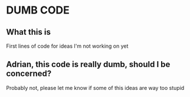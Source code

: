 # DUMB CODE

## What this is
First lines of code for ideas I'm not working on yet

## Adrian, this code is really dumb, should I be concerned?
Probably not, please let me know if some of this ideas are way too stupid
